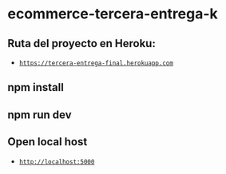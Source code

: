 # ecommerce-tercera-entrega-k
## Ruta del proyecto en Heroku:
- [`https://tercera-entrega-final.herokuapp.com`](https://tercera-entrega-final.herokuapp.com)
## npm install
## npm run dev
## Open local host
- [`http://localhost:5000`](http://localhost:5000/)
